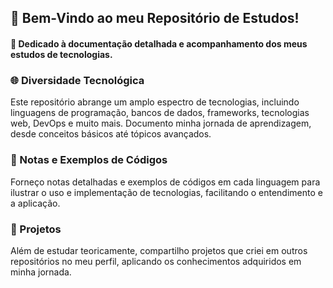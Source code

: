 <h2>👋 Bem-Vindo ao meu Repositório de Estudos!</h2>
<h4>📂 Dedicado à documentação detalhada e acompanhamento dos meus estudos de tecnologias.</h4>

<h3>🌐 Diversidade Tecnológica</h3>
<p>Este repositório abrange um amplo espectro de tecnologias, incluindo linguagens de programação, bancos de dados, frameworks, tecnologias web, DevOps e muito mais. Documento minha jornada de aprendizagem, desde conceitos básicos até tópicos avançados.</p>

<h3>📝 Notas e Exemplos de Códigos</h3>
<p>Forneço notas detalhadas e exemplos de códigos em cada linguagem para ilustrar o uso e implementação de tecnologias, facilitando o entendimento e a aplicação.</p>

<h3>🚀 Projetos</h3>
<p>Além de estudar teoricamente, compartilho projetos que criei em outros repositórios no meu perfil, aplicando os conhecimentos adquiridos em minha jornada.</p>

